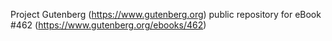 Project Gutenberg (https://www.gutenberg.org) public repository for
eBook #462 (https://www.gutenberg.org/ebooks/462)

